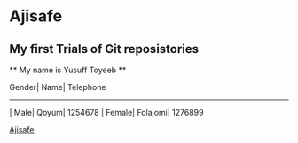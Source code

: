 # Ajisafe

## My first Trials of Git reposistories 
** My name is Yusuff Toyeeb **

Gender| Name| Telephone
-----  ----- ---------
| Male| Qoyum| 1254678
| Female| Folajomi| 1276899

<a href= " https://github.com/T-Ajibola/Ajisafe/edit/main/README.md/"> Ajisafe </a>
